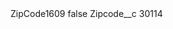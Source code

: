 <?xml version="1.0" encoding="UTF-8"?>
<CustomMetadata xmlns="http://soap.sforce.com/2006/04/metadata" xmlns:xsi="http://www.w3.org/2001/XMLSchema-instance" xmlns:xsd="http://www.w3.org/2001/XMLSchema">
    <label>ZipCode1609</label>
    <protected>false</protected>
    <values>
        <field>Zipcode__c</field>
        <value xsi:type="xsd:string">30114</value>
    </values>
</CustomMetadata>
